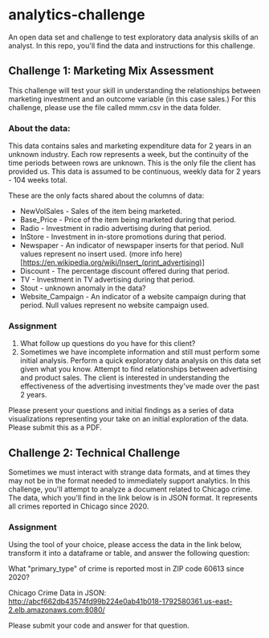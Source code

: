 # analytics-challenge

An open data set and challenge to test exploratory data analysis skills of an analyst.  In this repo, you'll find the data and instructions for this challenge.

## Challenge 1:  Marketing Mix Assessment

This challenge will test your skill in understanding the relationships between marketing investment and an outcome variable (in this case sales.)  For this challenge, please use the file called mmm.csv in the data folder.  

### About the data:

This data contains sales and marketing expenditure data for 2 years in an unknown industry.  Each row represents a week, but the continuity of the time periods between rows are unknown.  This is the only file the client has provided us.  This data is assumed to be continuous, weekly data for 2 years - 104 weeks total.

These are the only facts shared about the columns of data:

- NewVolSales - Sales of the item being marketed.
- Base_Price - Price of the item being marketed during that period.
- Radio - Investment in radio advertising during that period.
- InStore - Investment in in-store promotions during that period.
- Newspaper - An indicator of newspaper inserts for that period.  Null values represent no insert used. (more info here)[https://en.wikipedia.org/wiki/Insert_(print_advertising)] 
- Discount - The percentage discount offered during that period.
- TV - Investment in TV advertising during that period.
- Stout - unknown anomaly in the data?
- Website_Campaign - An indicator of a website campaign during that period.  Null values represent no website campaign used.


### Assignment

1. What follow up questions do you have for this client?
2. Sometimes we have incomplete information and still must perform some initial analysis.  Perform a quick exploratory data analysis on this data set given what you know. Attempt to find relationships between advertising and product sales. The client is interested in understanding the effectiveness of the advertising investments they've made over the past 2 years.

Please present your questions and initial findings as a series of data visualizations representing your take on an initial exploration of the data.  Please submit this as a PDF.

## Challenge 2:  Technical Challenge

Sometimes we must interact with strange data formats, and at times they may not be in the format needed to immediately support analytics. In this challenge, you'll attempt to analyze a document related to Chicago crime.  The data, which you'll find in the link below is in JSON format. It represents all crimes reported in Chicago since 2020.

### Assignment

Using the tool of your choice, please access the data in the link below, transform it into a dataframe or table, and answer the following question:

What "primary_type" of crime is reported most in ZIP code 60613 since 2020?

Chicago Crime Data in JSON:  http://abcf662db43574fd99b224e0ab41b018-1792580361.us-east-2.elb.amazonaws.com:8080/ 

Please submit your code and answer for that question.